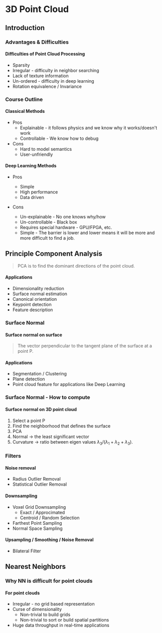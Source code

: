 # 3D Point Cloud

## Introduction

### Advantages & Difficulties

#### Difficulties of Point Cloud Processing

- Sparsity
- Irregular - difficulty in neighbor searching
- Lack of texture information
- Un-ordered - difficulty in deep learning
- Rotation equivalence / Invariance

### Course Outline

#### Classical Methods

- Pros
  - Explainable - it follows physics and we know why it works/doesn't work
  - Controllable - We know how to debug
- Cons
  - Hard to model semantics
  - User-unfriendly

#### Deep Learning Methods

- Pros

  - Simple
  - High performance
  - Data driven

- Cons

  - Un-explainable - No one knows why/how
  - Un-controllable - Black box
  - Requires special hardware - GPU/FPGA, etc.
  - Simple - The barrier is lower and lower means it will be more and more difficult to find a job.

  

## Principle Component Analysis

> PCA is to find the dominant directions of the point cloud.

#### Applications

- Dimensionality reduction
- Surface normal estimation
- Canonical orientation
- Keypoint detection
- Feature description



### Surface Normal

#### Surface normal on surface

> The vector perpendicular to the tangent plane of the surface at a point P.

#### Applications

- Segmentation / Clustering
- Plane detection
- Point cloud feature for applications like Deep Learning

### Surface Normal - How to compute

#### Surface normal on 3D point cloud

1. Select a point P
2. Find the neighborhood that defines the surface
3. PCA
4. Normal -> the least significant vector
5. Curvature -> ratio between eigen values $\lambda_3/(\lambda_1 + \lambda_2 + \lambda_3)$. 

### Filters

#### Noise removal

- Radius Outlier Removal
- Statistical Outlier Removal

#### Downsampling

- Voxel Grid Downsampling
  - Exact / Approcimated
  - Centroid / Random Selection
- Farthest Point Sampling
- Normal Space Sampling

#### Upsampling / Smoothing / Noise Removal

- Bilateral Filter

## Nearest Neighbors

### Why NN is difficult for point clouds

#### For point clouds

- Irregular - no grid based representation
- Curse of dimensionality
  - Non-trivial to build grids
  - Non-trivial to sort or build spatial partitions
- Huge data throughput in real-time applications